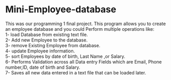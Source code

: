 # Mini-Employee-database
This was our programming 1 final project.
This program allows you to create an employee database and you could Perform multiple operations like:<br> 
1- load Database from existing text file.<br>
2- Add new Employee to the database.<br>
3- remove Existing Employee from database.<br>
4- update Employee information.<br>
5- sort Employees by date of birth, Last Name ,or Salary.<br>
6- Performs Validation across all Data entry Fields which are Email, Phone number,ID, date of birth and Salary.<br>
7- Saves all new data entered in a text file that can be loaded later.<br>
